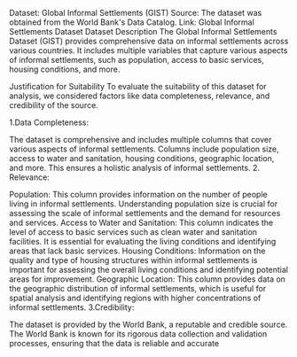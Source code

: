 Dataset: Global Informal Settlements (GIST)
Source: The dataset was obtained from the World Bank's Data Catalog.
Link: Global Informal Settlements Dataset
Dataset Description
The Global Informal Settlements Dataset (GIST) provides comprehensive data on informal settlements across various countries. It includes multiple variables that capture various aspects of informal settlements, such as population, access to basic services, housing conditions, and more.

Justification for Suitability
To evaluate the suitability of this dataset for analysis, we considered factors like data completeness, relevance, and credibility of the source.

1.Data Completeness:

The dataset is comprehensive and includes multiple columns that cover various aspects of informal settlements.
Columns include population size, access to water and sanitation, housing conditions, geographic location, and more. This ensures a holistic analysis of informal settlements.
2. Relevance:

Population: This column provides information on the number of people living in informal settlements. Understanding population size is crucial for assessing the scale of informal settlements and the demand for resources and services.
Access to Water and Sanitation: This column indicates the level of access to basic services such as clean water and sanitation facilities. It is essential for evaluating the living conditions and identifying areas that lack basic services.
Housing Conditions: Information on the quality and type of housing structures within informal settlements is important for assessing the overall living conditions and identifying potential areas for improvement.
Geographic Location: This column provides data on the geographic distribution of informal settlements, which is useful for spatial analysis and identifying regions with higher concentrations of informal settlements.
3.Credibility:

The dataset is provided by the World Bank, a reputable and credible source. The World Bank is known for its rigorous data collection and validation processes, ensuring that the data is reliable and accurate